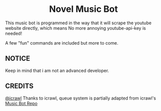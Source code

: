 
<h1 align="center">Novel Music Bot</h1>



This music bot is programmed in the way that it will scrape the youtube website directly, which means No more annoying youtube-api-key is needed!

A few "fun" commands are included but more to come.

## NOTICE
Keep in mind that i am not an advanced developer.

## CREDITS
[@icrawl](https://github.com/iCrawl)
Thanks to icrawl, queue system is partially adapted from icrawl's [Music Bot Repo](https://github.com/iCrawl/discord-music-bot)
